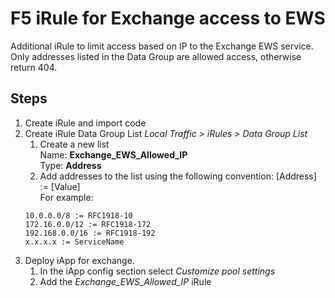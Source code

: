 # F5 iRule for Exchange access to EWS
Additional iRule to limit access based on IP to the Exchange EWS service. Only addresses listed in the Data Group are allowed access, otherwise return 404. 

## Steps
1. Create iRule and import code  
2. Create iRule Data Group List *Local Traffic > iRules > Data Group List*  
    1. Create a new list  
    Name: **Exchange_EWS_Allowed_IP**  
    Type: **Address**  
    2. Add addresses to the list using the following convention: [Address] := [Value]  
    For example: 
    ```
    10.0.0.0/8 := RFC1918-10
    172.16.0.0/12 := RFC1918-172
    192.168.0.0/16 := RFC1918-192
    x.x.x.x := ServiceName
    ```
3. Deploy iApp for exchange. 
    1. In the iApp config section select *Customize pool settings*
    2. Add the *Exchange_EWS_Allowed_IP* iRule
